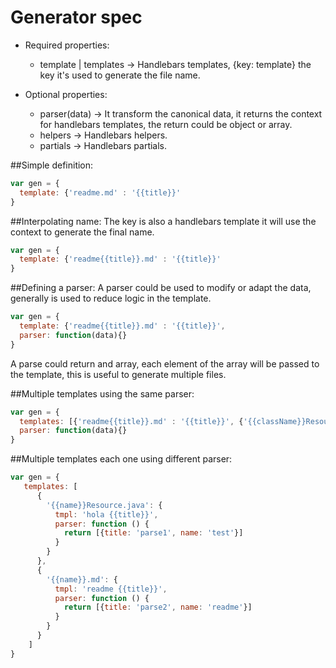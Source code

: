 # Generator spec

 * Required properties:
    * template | templates -> Handlebars templates, {key: template} the key it's used to generate the file name.

 * Optional properties:
    * parser(data) -> It transform the canonical data, it returns the context for handlebars templates, the return could be object or array.
    * helpers -> Handlebars helpers.
    * partials -> Handlebars partials.

##Simple definition:
```javascript
var gen = {
  template: {'readme.md' : '{{title}}'
}
```

##Interpolating name:
The key is also a handlebars template it will use the context to generate the final name.
```javascript
var gen = {
  template: {'readme{{title}}.md' : '{{title}}'
}
```

##Defining a parser:
A parser could be used to modify or adapt the data, generally is used
to reduce logic in the template.
```javascript
var gen = {
  template: {'readme{{title}}.md' : '{{title}}',
  parser: function(data){}
}
```
A parse could return and array, each element of the array will be passed to the template, this is useful to
generate multiple files.

##Multiple templates using the same parser:
```javascript
var gen = {
  templates: [{'readme{{title}}.md' : '{{title}}', {'{{className}}Resource.java' : '{{title}}'],
  parser: function(data){}
}
```

##Multiple templates each one using different parser:
```javascript
var gen = {
   templates: [
      {
        '{{name}}Resource.java': {
          tmpl: 'hola {{title}}',
          parser: function () {
            return [{title: 'parse1', name: 'test'}]
          }
        }
      },
      {
        '{{name}}.md': {
          tmpl: 'readme {{title}}',
          parser: function () {
            return [{title: 'parse2', name: 'readme'}]
          }
        }
      }
    ]
}
```
